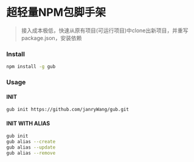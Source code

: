 # 超轻量NPM包脚手架

> 接入成本极低，快速从原有项目(可运行项目)中clone出新项目，并重写package.json，安装依赖

### Install

```bash
npm install -g gub
```



### Usage

#### INIT

```bash
gub init https://github.com/janryWang/gub.git
```

#### INIT WITH ALIAS

```bash
gub init
gub alias --create
gub alias --update
gub alias --remove

```